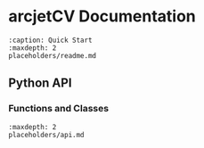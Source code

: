 # arcjetCV Documentation

```{toctree} 
:caption: Quick Start
:maxdepth: 2
placeholders/readme.md
```

## Python API

### Functions and Classes

```{toctree} 
:maxdepth: 2
placeholders/api.md
```
